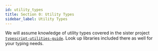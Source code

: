 ```yaml
---
id: utility_types
title: Section 0: Utility Types
sidebar_label: Utility Types
---
```


We will assume knowledge of utility types covered in the sister project [`typescript-utilities-guide`](https://github.com/typescript-cheatsheets/typescript-utilities-guide). Look up libraries included there as well for your typing needs.
